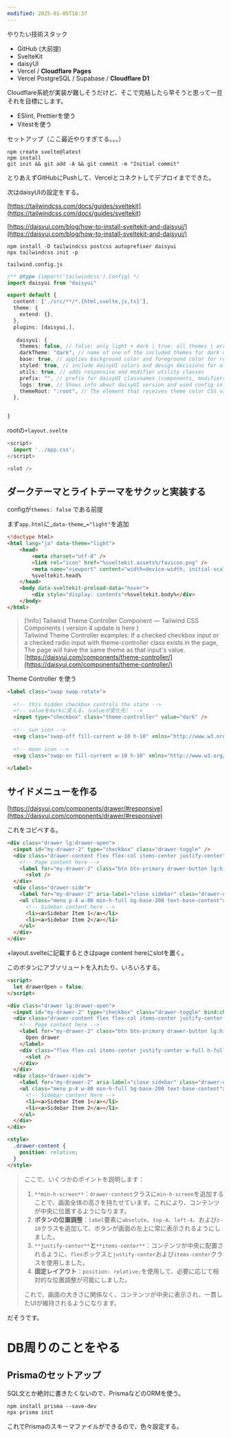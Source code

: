 ```yaml
---
modified: 2025-01-05T18:37
---
```

  

やりたい技術スタック

- GitHub (大前提)
- SvelteKit
- daisyUI
- Vercel / **Cloudflare Pages**
- Vercel PostgreSQL / Supabase / **Cloudflare D1**

Cloudflare系統が実装が難しそうだけど、そこで完結したら早そうと思って一旦それを目標にします。

  

- ESlint, Prettierを使う
- Vitestを使う

  

  

  

セットアップ（ここ最近やりすぎてる。。。）

```Shell
npm create svelte@latest
npm install
git init && git add -A && git commit -m "Initial commit"
```

とりあえずGitHubにPushして、Vercelとコネクトしてデプロイまでできた。

  

次はdaisyUIの設定をする。

[https://tailwindcss.com/docs/guides/sveltekit](https://tailwindcss.com/docs/guides/sveltekit)

[https://daisyui.com/blog/how-to-install-sveltekit-and-daisyui/](https://daisyui.com/blog/how-to-install-sveltekit-and-daisyui/)

  

  

```Shell
npm install -D tailwindcss postcss autoprefixer daisyui
npx tailwindcss init -p
```

  

`tailwind.config.js`

```TypeScript
/** @type {import('tailwindcss').Config} */
import daisyui from "daisyui"

export default {
  content: ['./src/**/*.{html,svelte,js,ts}'],
  theme: {
    extend: {},
  },
  plugins: [daisyui,],
  
   daisyui: {
    themes: false, // false: only light + dark | true: all themes | array: specific themes like this ["light", "dark", "cupcake"]
    darkTheme: "dark", // name of one of the included themes for dark mode
    base: true, // applies background color and foreground color for root element by default
    styled: true, // include daisyUI colors and design decisions for all components
    utils: true, // adds responsive and modifier utility classes
    prefix: "", // prefix for daisyUI classnames (components, modifiers and responsive class names. Not colors)
    logs: true, // Shows info about daisyUI version and used config in the console when building your CSS
    themeRoot: ":root", // The element that receives theme color CSS variables
  },

  
}
```

  

rootの`+layout.svelte`

```TypeScript
<script>
  import '../app.css';
</script>

<slot />
```

  

  

  

## ダークテーマとライトテーマをサクッと実装する

configが`themes: false` である前提

まず`app.html`に_`data-theme`_`="light"`を追加

```HTML
<!doctype html>
<html lang="ja" data-theme="light">
	<head>
		<meta charset="utf-8" />
		<link rel="icon" href="%sveltekit.assets%/favicon.png" />
		<meta name="viewport" content="width=device-width, initial-scale=1" />
		%sveltekit.head%
	</head>
	<body data-sveltekit-preload-data="hover">
		<div style="display: contents">%sveltekit.body%</div>
	</body>
</html>
```

  

> [!info] Tailwind Theme Controller Component — Tailwind CSS Components ( version 4 update is here )  
> Tailwind Theme Controller examples: If a checked checkbox input or a checked radio input with theme-controller class exists in the page, The page will have the same theme as that input's value.  
> [https://daisyui.com/components/theme-controller/](https://daisyui.com/components/theme-controller/)  

  

Theme Controller を使う

```HTML
<label class="swap swap-rotate">
  
  <!-- this hidden checkbox controls the state -->
  <!-- valueをdarkに変える。（valueが変化先） -->
  <input type="checkbox" class="theme-controller" value="dark" />
  
  <!-- sun icon -->
  <svg class="swap-off fill-current w-10 h-10" xmlns="http://www.w3.org/2000/svg" viewBox="0 0 24 24"><path d="M5.64,17l-.71.71a1,1,0,0,0,0,1.41,1,1,0,0,0,1.41,0l.71-.71A1,1,0,0,0,5.64,17ZM5,12a1,1,0,0,0-1-1H3a1,1,0,0,0,0,2H4A1,1,0,0,0,5,12Zm7-7a1,1,0,0,0,1-1V3a1,1,0,0,0-2,0V4A1,1,0,0,0,12,5ZM5.64,7.05a1,1,0,0,0,.7.29,1,1,0,0,0,.71-.29,1,1,0,0,0,0-1.41l-.71-.71A1,1,0,0,0,4.93,6.34Zm12,.29a1,1,0,0,0,.7-.29l.71-.71a1,1,0,1,0-1.41-1.41L17,5.64a1,1,0,0,0,0,1.41A1,1,0,0,0,17.66,7.34ZM21,11H20a1,1,0,0,0,0,2h1a1,1,0,0,0,0-2Zm-9,8a1,1,0,0,0-1,1v1a1,1,0,0,0,2,0V20A1,1,0,0,0,12,19ZM18.36,17A1,1,0,0,0,17,18.36l.71.71a1,1,0,0,0,1.41,0,1,1,0,0,0,0-1.41ZM12,6.5A5.5,5.5,0,1,0,17.5,12,5.51,5.51,0,0,0,12,6.5Zm0,9A3.5,3.5,0,1,1,15.5,12,3.5,3.5,0,0,1,12,15.5Z"/></svg>
  
  <!-- moon icon -->
  <svg class="swap-on fill-current w-10 h-10" xmlns="http://www.w3.org/2000/svg" viewBox="0 0 24 24"><path d="M21.64,13a1,1,0,0,0-1.05-.14,8.05,8.05,0,0,1-3.37.73A8.15,8.15,0,0,1,9.08,5.49a8.59,8.59,0,0,1,.25-2A1,1,0,0,0,8,2.36,10.14,10.14,0,1,0,22,14.05,1,1,0,0,0,21.64,13Zm-9.5,6.69A8.14,8.14,0,0,1,7.08,5.22v.27A10.15,10.15,0,0,0,17.22,15.63a9.79,9.79,0,0,0,2.1-.22A8.11,8.11,0,0,1,12.14,19.73Z"/></svg>
  
</label>
```

  

  

## サイドメニューを作る

[https://daisyui.com/components/drawer/#responsive](https://daisyui.com/components/drawer/#responsive)

これをコピペする。

```HTML
<div class="drawer lg:drawer-open">
  <input id="my-drawer-2" type="checkbox" class="drawer-toggle" />
  <div class="drawer-content flex flex-col items-center justify-center">
    <!-- Page content here -->
    <label for="my-drawer-2" class="btn btn-primary drawer-button lg:hidden">Open drawer</label>
	  <slot />
  </div> 
  <div class="drawer-side">
    <label for="my-drawer-2" aria-label="close sidebar" class="drawer-overlay"></label> 
    <ul class="menu p-4 w-80 min-h-full bg-base-200 text-base-content">
      <!-- Sidebar content here -->
      <li><a>Sidebar Item 1</a></li>
      <li><a>Sidebar Item 2</a></li>
    </ul>
  </div>
</div>
```

+layout.svelteに記載するときはpage content hereにslotを置く。

  

このボタンにアブソリュートを入れたり、いろいろする。

  

```HTML
<script>
  let drawerOpen = false;
</script>

<div class="drawer lg:drawer-open">
  <input id="my-drawer-2" type="checkbox" class="drawer-toggle" bind:checked={drawerOpen} />
  <div class="drawer-content flex flex-col items-center justify-center min-h-screen">
    <!-- Page content here -->
    <label for="my-drawer-2" class="btn btn-primary drawer-button lg:hidden absolute top-4 left-4 z-10">
      Open drawer
    </label>
    <div class="flex flex-col items-center justify-center w-full h-full">
      <slot />
    </div>
  </div> 
  <div class="drawer-side">
    <label for="my-drawer-2" aria-label="close sidebar" class="drawer-overlay"></label> 
    <ul class="menu p-4 w-80 min-h-full bg-base-200 text-base-content">
      <!-- Sidebar content here -->
      <li><a>Sidebar Item 1</a></li>
      <li><a>Sidebar Item 2</a></li>
    </ul>
  </div>
</div>

<style>
  .drawer-content {
    position: relative;
  }
</style>
```

  

> ここで、いくつかのポイントを説明します：
> 
> 1. `**min-h-screen**`：`drawer-content`クラスに`min-h-screen`を追加することで、画面全体の高さを持たせています。これにより、コンテンツが中央に位置するようになります。
> 2. **ボタンの位置調整**：`label`要素に`absolute`、`top-4`、`left-4`、および`z-10`クラスを追加して、ボタンが画面の左上に常に表示されるようにしました。
> 3. `**justify-center**`**と**`**items-center**`：コンテンツが中央に配置されるように、`flex`ボックスと`justify-center`および`items-center`クラスを使用しました。
> 4. **固定レイアウト**：`position: relative;`を使用して、必要に応じて相対的な位置調整が可能にしました。
> 
> これで、画面の大きさに関係なく、コンテンツが中央に表示され、一貫したUIが維持されるようになります。

だそうです。

  

  

  

# DB周りのことをやる

## Prismaのセットアップ

SQL文とか絶対に書きたくないので、PrismaなどのORMを使う。

```HTML
npm install prisma --save-dev
npx prisma init
```

これでPrismaのスキーマファイルができるので、色々設定する。